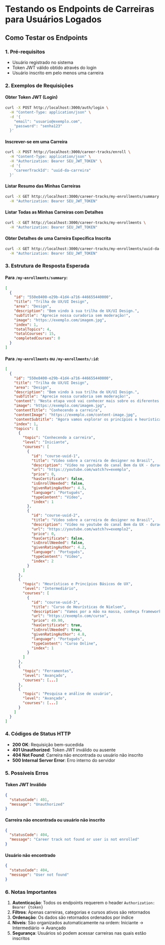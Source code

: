 # Testando os Endpoints de Carreiras para Usuários Logados

## Como Testar os Endpoints

### 1. Pré-requisitos

- Usuário registrado no sistema
- Token JWT válido obtido através do login
- Usuário inscrito em pelo menos uma carreira

### 2. Exemplos de Requisições

#### Obter Token JWT (Login)

```bash
curl -X POST http://localhost:3000/auth/login \
  -H "Content-Type: application/json" \
  -d '{
    "email": "usuario@exemplo.com",
    "password": "senha123"
  }'
```

#### Inscrever-se em uma Carreira

```bash
curl -X POST http://localhost:3000/career-tracks/enroll \
  -H "Content-Type: application/json" \
  -H "Authorization: Bearer SEU_JWT_TOKEN" \
  -d '{
    "careerTrackId": "uuid-da-carreira"
  }'
```

#### Listar Resumo das Minhas Carreiras

```bash
curl -X GET http://localhost:3000/career-tracks/my-enrollments/summary \
  -H "Authorization: Bearer SEU_JWT_TOKEN"
```

#### Listar Todas as Minhas Carreiras com Detalhes

```bash
curl -X GET http://localhost:3000/career-tracks/my-enrollments \
  -H "Authorization: Bearer SEU_JWT_TOKEN"
```

#### Obter Detalhes de uma Carreira Específica Inscrita

```bash
curl -X GET http://localhost:3000/career-tracks/my-enrollments/uuid-da-carreira \
  -H "Authorization: Bearer SEU_JWT_TOKEN"
```

### 3. Estrutura de Resposta Esperada

#### Para `/my-enrollments/summary`:

```json
[
  {
    "id": "550e8400-e29b-41d4-a716-446655440000",
    "title": "Trilha de UX/UI Design",
    "area": "Design",
    "description": "Bem vindo à sua trilha de UX/UI Design.",
    "subTitle": "Aprecie nossa curadoria sem moderação!",
    "image": "https://exemplo.com/imagem.jpg",
    "index": 1,
    "totalTopics": 4,
    "totalCourses": 15,
    "completedCourses": 0
  }
]
```

#### Para `/my-enrollments` ou `/my-enrollments/:id`:

```json
[
  {
    "id": "550e8400-e29b-41d4-a716-446655440000",
    "title": "Trilha de UX/UI Design",
    "area": "Design",
    "description": "Bem vindo à sua trilha de UX/UI Design.",
    "subTitle": "Aprecie nossa curadoria sem moderação!",
    "content": "Nesta etapa você vai conhecer mais sobre os diferentes áreas de atuação do design e UX.",
    "image": "https://exemplo.com/imagem.jpg",
    "contentTitle": "Conhecendo a carreira",
    "contentImage": "https://exemplo.com/content-image.jpg",
    "contentSubtitle": "Agora vamos explorar os princípios e heurísticas de UX Design",
    "index": 1,
    "topics": [
      {
        "topic": "Conhecendo a carreira",
        "level": "Iniciante",
        "courses": [
          {
            "id": "course-uuid-1",
            "title": "Vídeo sobre a carreira de designer no Brasil",
            "description": "Vídeo no youtube do canal Bem da UX - duração 35 minutos",
            "url": "https://youtube.com/watch?v=exemplo",
            "price": 0,
            "hasCertificate": false,
            "isEnrollNeeded": false,
            "givenRatingAuthor": 4.5,
            "language": "Português",
            "typeContent": "Vídeo",
            "index": 1
          },
          {
            "id": "course-uuid-2",
            "title": "Vídeo sobre a carreira de designer no Brasil",
            "description": "Vídeo no youtube do canal Bem da UX - duração 35 minutos",
            "url": "https://youtube.com/watch?v=exemplo2",
            "price": 0,
            "hasCertificate": false,
            "isEnrollNeeded": false,
            "givenRatingAuthor": 4.2,
            "language": "Português",
            "typeContent": "Vídeo",
            "index": 2
          }
        ]
      },
      {
        "topic": "Heurísticas e Princípios Básicos de UX",
        "level": "Intermediário",
        "courses": [
          {
            "id": "course-uuid-3",
            "title": "Curso de Heurísticas de Nielsen",
            "description": "Vamos por a mão na massa, conheça frameworks e ferramentas de prototipação",
            "url": "https://exemplo.com/curso",
            "price": 49.90,
            "hasCertificate": true,
            "isEnrollNeeded": true,
            "givenRatingAuthor": 4.8,
            "language": "Português",
            "typeContent": "Curso Online",
            "index": 1
          }
        ]
      },
      {
        "topic": "Ferramentas",
        "level": "Avançado",
        "courses": [...]
      },
      {
        "topic": "Pesquisa e análise de usuário",
        "level": "Avançado",
        "courses": [...]
      }
    ]
  }
]
```

### 4. Códigos de Status HTTP

- **200 OK**: Requisição bem-sucedida
- **401 Unauthorized**: Token JWT inválido ou ausente
- **404 Not Found**: Carreira não encontrada ou usuário não inscrito
- **500 Internal Server Error**: Erro interno do servidor

### 5. Possíveis Erros

#### Token JWT Inválido

```json
{
  "statusCode": 401,
  "message": "Unauthorized"
}
```

#### Carreira não encontrada ou usuário não inscrito

```json
{
  "statusCode": 404,
  "message": "Career track not found or user is not enrolled"
}
```

#### Usuário não encontrado

```json
{
  "statusCode": 404,
  "message": "User not found"
}
```

### 6. Notas Importantes

1. **Autenticação**: Todos os endpoints requerem o header `Authorization: Bearer {token}`
2. **Filtros**: Apenas carreiras, categorias e cursos ativos são retornados
3. **Ordenação**: Os dados são retornados ordenados por índice
4. **Níveis**: São organizados automaticamente na ordem: Iniciante → Intermediário → Avançado
5. **Segurança**: Usuários só podem acessar carreiras nas quais estão inscritos
